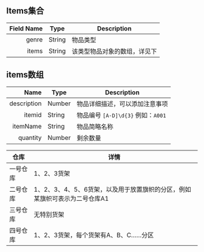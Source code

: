 ## Items集合
 Field Name     | Type   | Description
---------------:| ------ | ------------------------
genre           | String | 物品类型
items           | String | 该类型物品对象的数组，详见下

## items数组
 Name         | Type   | Description
-------------:| ------ | ------------------------
description   | Number | 物品详细描述，可以添加注意事项
itemid        | String | 物品编号 `[A-D]\d{3}` 例如：`A001`
itemName      | String | 物品简略名称
quantity      | Number | 剩余数量

仓库    |详情 
-------|-------
一号仓库|1、2、3货架
二号仓库|1、2、3、4、5、6货架，以及用于放置旗帜的分区，例如某旗帜可表示为二号仓库A1
三号仓库|无特别货架
四号仓库|1、2、3货架，每个货架有A、B、C……分区


